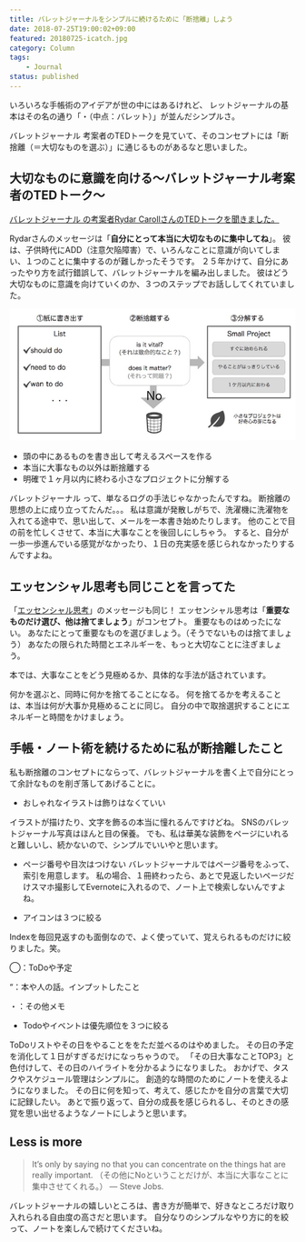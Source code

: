 ```yaml
---
title: バレットジャーナルをシンプルに続けるために「断捨離」しよう
date: 2018-07-25T19:00:02+09:00
featured: 20180725-icatch.jpg
category: Column
tags:
    - Journal
status: published
---
```


いろいろな手帳術のアイデアが世の中にはあるけれど、 レットジャーナルの基本はその名の通り「・（中点：バレット）」が並んだシンプルさ。

バレットジャーナル 考案者のTEDトークを見ていて、そのコンセプトには「断捨離（＝大切なものを選ぶ）」に通じるものがあるなと思いました。

## 大切なものに意識を向ける〜バレットジャーナル考案者のTEDトーク〜

 [バレットジャーナル の考案者Rydar CarollさんのTEDトークを聞きました。](https://www.youtube.com/watch?v=ym6OYelD5fA)

Rydarさんのメッセージは「**自分にとって本当に大切なものに集中してね**」。
彼は、子供時代にADD（注意欠陥障害）で、いろんなことに意識が向いてしまい、１つのことに集中するのが難しかったそうです。
２５年かけて、自分にあったやり方を試行錯誤して、バレットジャーナルを編み出しました。 彼はどう大切なものに意識を向けていくのか、３つのステップでお話ししてくれていました。

![ted話まとめ](20180725-tedtalk-summary.jpg)

* 頭の中にあるものを書き出して考えるスペースを作る
* 本当に大事なもの以外は断捨離する
* 明確で１ヶ月以内に終わる小さなプロジェクトに分解する


バレットジャーナル って、単なるログの手法じゃなかったんですね。
断捨離の思想の上に成り立ってたんだ。。。 私は意識が発散しがちで、洗濯機に洗濯物を入れてる途中で、思い出して、メールを一本書き始めたりします。 他のことで目の前を忙しくさせて、本当に大事なことを後回しにしちゃう。 すると、自分が一歩一歩進んでいる感覚がなかったり、１日の充実感を感じられなかったりするんですよね。

## エッセンシャル思考も同じことを言ってた

「[エッセンシャル思考](https://www.amazon.co.jp/dp/B00QQKCV6E/ref=dp-kindle-redirect?_encoding=UTF8&btkr=1)」のメッセージも同じ！
エッセンシャル思考は「**重要なものだけ選び、他は捨てましょう**」がコンセプト。
重要なものはめったにない。
あなたにとって重要なものを選びましょう。（そうでないものは捨てましょう） あなたの限られた時間とエネルギーを、もっと大切なことに注ぎましょう。

本では、大事なことをどう見極めるか、具体的な手法が話されています。

何かを選ぶと、同時に何かを捨てることになる。 何を捨てるかを考えることは、本当は何が大事か見極めることに同じ。 自分の中で取捨選択することにエネルギーと時間をかけましょう。

## 手帳・ノート術を続けるために私が断捨離したこと

 私も断捨離のコンセプトにならって、バレットジャーナルを書く上で自分にとって余計なものを削ぎ落してあげることに。

* おしゃれなイラストは飾りはなくていい

 イラストが描けたり、文字を飾るの本当に憧れるんですけどね。 SNSのバレットジャーナル写真はほんと目の保養。 でも、私は華美な装飾をページにいれると難しいし、続かないので、シンプルでいいやと思います。

* ページ番号や目次はつけない
バレットジャーナルではページ番号をふって、索引を用意します。
私の場合、１冊終わったら、あとで見返したいページだけスマホ撮影してEvernoteに入れるので、ノート上で検索しないんですよね。

* アイコンは３つに絞る

Indexを毎回見返すのも面倒なので、よく使っていて、覚えられるものだけに絞りました。笑。

◯：ToDoや予定

“：本や人の話。インプットしたこと

・：その他メモ


* Todoやイベントは優先順位を３つに絞る

ToDoリストやその日をやることををただ並べるのはやめました。 その日の予定を消化して１日がすぎるだけになっちゃうので。 「その日大事なことTOP3」と色付けして、その日のハイライトを分かるようになりました。 おかげで、タスクやスケジュール管理はシンプルに。 創造的な時間のためにノートを使えるようになりました。 その日に何を知って、考えて、感じたかを自分の言葉で大切に記録したい。 あとで振り返って、自分の成長を感じられるし、そのときの感覚を思い出せるようなノートにしようと思います。

## Less is more
> It’s only by saying no that you can concentrate on the things hat are really important. （その他にNoということだけが、本当に大事なことに集中させてくれる。） — Steve Jobs.

バレットジャーナルの嬉しいところは、書き方が簡単で、好きなところだけ取り入れられる自由度の高さだと思います。 自分なりのシンプルなやり方に的を絞って、ノートを楽しんで続けてくださいね。
